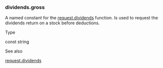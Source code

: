 ### dividends.gross

A named constant for the [request.dividends](#fun_request.dividends) function. Is used to request the dividends return on a stock before deductions.

Type

const string

See also

[request.dividends](#fun_request.dividends)
